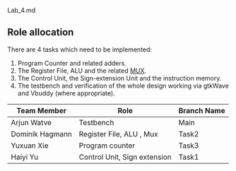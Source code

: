 Lab_4.md
## Role allocation

There are 4 tasks which need to be implemented: 

1. Program Counter and related adders.
2. The Register File, ALU and the related [MUX](https://github.com/aw-999/Lab4-Reduced-RISC-V/blob/main/repo/rtl/mux.sv).
3. The Control Unit, the Sign-extension Unit and the instruction memory.
4. The testbench and verification of the whole design working via gtkWave and Vbuddy (where appropriate).

| Team Member     | Role                         | Branch Name  |
| --------------- | ---------------------------- | ------------ |
| Arjun Watve     | Testbench                    | Main         |
| Dominik Hagmann | Register File, ALU , Mux     | Task2        |
| Yuxuan Xie      | Program counter              | Task3        |
| Haiyi Yu        | Control Unit, Sign extension | Task1        |
